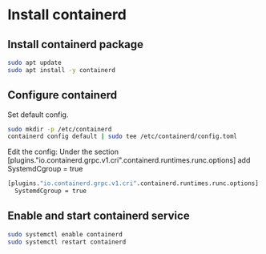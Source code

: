 # Install containerd

## Install containerd package

```bash
sudo apt update
sudo apt install -y containerd
```
## Configure containerd

Set default config.

```bash
sudo mkdir -p /etc/containerd
containerd config default | sudo tee /etc/containerd/config.toml
```

Edit the config:
Under the section [plugins."io.containerd.grpc.v1.cri".containerd.runtimes.runc.options] add SystemdCgroup = true

```bash
[plugins."io.containerd.grpc.v1.cri".containerd.runtimes.runc.options]
  SystemdCgroup = true
```

## Enable and start containerd service

```bash
sudo systemctl enable containerd
sudo systemctl restart containerd
```